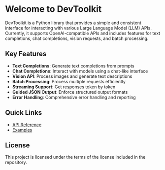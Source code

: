 # Welcome to DevToolkit

DevToolkit is a Python library that provides a simple and consistent interface for interacting with various Large Language Model (LLM) APIs. Currently, it supports OpenAI-compatible APIs and includes features for text completions, chat completions, vision requests, and batch processing.

## Key Features

- **Text Completions**: Generate text completions from prompts
- **Chat Completions**: Interact with models using a chat-like interface
- **Vision API**: Process images and generate text descriptions
- **Batch Processing**: Process multiple requests efficiently
- **Streaming Support**: Get responses token by token
- **Guided JSON Output**: Enforce structured output formats
- **Error Handling**: Comprehensive error handling and reporting

## Quick Links

- [API Reference](api/overview.md)
- [Examples](examples/basic-usage.md)

## License

This project is licensed under the terms of the license included in the repository.
